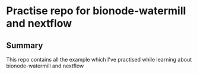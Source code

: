 # Practise repo for bionode-watermill and nextflow

## Summary

This repo contains all the example which I've practised while learning about bionode-watermill and nextflow
